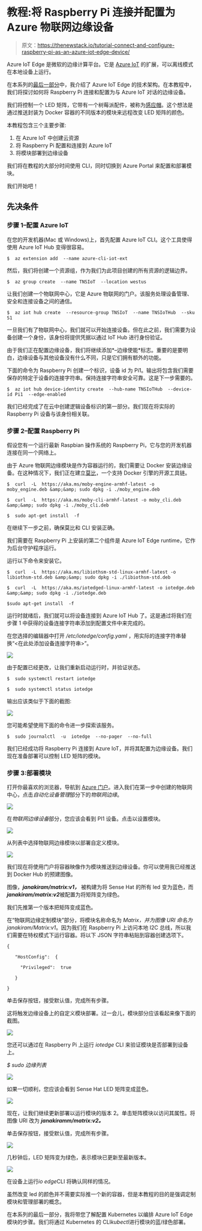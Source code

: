 # 教程:将 Raspberry Pi 连接并配置为 Azure 物联网边缘设备

> 原文：<https://thenewstack.io/tutorial-connect-and-configure-raspberry-pi-as-an-azure-iot-edge-device/>

Azure IoT Edge 是微软的边缘计算平台。它是 [Azure IoT](https://thenewstack.io/azure-iot-edge-a-technology-primer/) 的扩展，可以离线模式在本地设备上运行。

在本系列的[最后一部分](https://thenewstack.io/azure-iot-edge-a-technology-primer/)中，我介绍了 Azure IoT Edge 的技术架构。在本教程中，我们将探讨如何将 Raspberry Pi 连接和配置为与 Azure IoT 对话的边缘设备。

我们将控制一个 LED 矩阵，它带有一个树莓派配件，被称为[感应帽](https://www.raspberrypi.org/products/sense-hat/)。这个想法是通过推送封装为 Docker 容器的不同版本的模块来远程改变 LED 矩阵的颜色。

本教程包含三个主要步骤:

1.  在 Azure IoT 中创建云资源
2.  将 Raspberry Pi 配置和连接到 Azure IoT
3.  将模块部署到边缘设备

我们将在教程的大部分时间使用 CLI，同时切换到 Azure Portal 来配置和部署模块。

我们开始吧！

## 先决条件

### 步骤 1–配置 Azure IoT

在您的开发机器(Mac 或 Windows)上，首先配置 Azure IoT CLI。这个工具使得使用 Azure IoT Hub 变得很容易。

```
$  az extension add  --name azure-cli-iot-ext

```

然后，我们将创建一个资源组，作为我们为此项目创建的所有资源的逻辑边界。

```
$  az group create  --name TNSIoT  --location westus

```

让我们创建一个物联网中心，它是 Azure 物联网的门户。该服务处理设备管理、安全和连接设备之间的通信。

```
$  az iot hub create  --resource-group TNSIoT  --name TNSIoTHub  --sku S1

```

一旦我们有了物联网中心，我们就可以开始连接设备。但在此之前，我们需要为设备创建一个身份，该身份将提供凭据以通过 IoT Hub 进行身份验证。

由于我们正在配置边缘设备，我们将继续添加*–边缘使能*标志。重要的是要明白，边缘设备与其他设备没有什么不同，只是它们拥有额外的功能。

下面的命令为 Raspberry Pi 创建一个标识，设备 id 为 Pi1。输出将包含我们需要保存的特定于设备的连接字符串。保持连接字符串安全可靠。这是下一步需要的。

```
$  az iot hub device-identity create  --hub-name TNSIoTHub  --device-id Pi1  --edge-enabled

```

我们已经完成了在云中创建逻辑设备标识的第一部分。我们现在将实际的 Raspberry Pi 设备与该身份相关联。

### 步骤 2–配置 Raspberry Pi

假设您有一个运行最新 Raspbian 操作系统的 Raspberry Pi，它与您的开发机器连接在同一个网络上。

由于 Azure 物联网边缘模块是作为容器运行的，我们需要让 Docker 安装边缘设备。在这种情况下，我们正在建立[莫比](https://mobyproject.org/)，一个支持 Docker 引擎的开源工具链。

```
$  curl  -L  https://aka.ms/moby-engine-armhf-latest -o moby_engine.deb &amp;&amp; sudo dpkg -i ./moby_engine.deb

$  curl  -L  https://aka.ms/moby-cli-armhf-latest -o moby_cli.deb &amp;&amp; sudo dpkg -i ./moby_cli.deb

$  sudo apt-get install  -f

```

在继续下一步之前，确保莫比和 CLI 安装正确。



我们需要在 Raspberry Pi 上安装的第二个组件是 Azure IoT Edge runtime，它作为后台守护程序运行。

运行以下命令来安装它。

```
$  curl  -L  https://aka.ms/libiothsm-std-linux-armhf-latest -o libiothsm-std.deb &amp;&amp; sudo dpkg -i ./libiothsm-std.deb 

$  curl  -L  https://aka.ms/iotedged-linux-armhf-latest -o iotedge.deb &amp;&amp; sudo dpkg -i ./iotedge.deb 

$sudo apt-get install  -f

```

运行时就绪后，我们就可以将设备连接到 Azure IoT Hub 了。这是通过将我们在步骤 1 中获得的设备连接字符串添加到配置文件中来完成的。

在您选择的编辑器中打开 */etc/iotedge/config.yaml* ，用实际的连接字符串替换“<在此处添加设备连接字符串>”。

![](img/3e68ab4fe41bebe8741a0fc53200d8f9.png)

由于配置已经更改，让我们重新启动运行时，并验证状态。

```
$  sudo systemctl restart iotedge

$  sudo systemctl status iotedge

```

输出应该类似于下面的截图:

![](img/b57f25397554301e92fb8ae630b77bf6.png)

您可能希望使用下面的命令进一步探索该服务。

```
$  sudo journalctl  -u  iotedge  --no-pager  --no-full

```

我们已经成功将 Raspberry Pi 连接到 Azure IoT，并将其配置为边缘设备。我们现在准备部署可以控制 LED 矩阵的模块。

### 步骤 3:部署模块

打开你最喜欢的浏览器，导航到 [Azure 门户](https://azure.microsoft.com/en-us/features/azure-portal/)。进入我们在第一步中创建的物联网中心，点击*自动化设备管理*部分下的*物联网边缘*。

![](img/897a4378df3c518929d7775c359269b5.png)

在*物联网边缘设备*部分，您应该会看到 PI1 设备。点击以设置模块。

![](img/b328cd35bae221466d1784549a3624d7.png)

从列表中选择物联网边缘模块以部署自定义模块。

![](img/ef661cba05b0839d223ae8b967fbdadd.png)

我们现在将使用门户将容器映像作为模块推送到边缘设备。你可以使用我已经推送到 Docker Hub 的预建图像。

图像，***janakiram/matrix:v1，*** 被构建为将 Sense Hat 的所有 led 变为蓝色，而***janakiram/matrix:v2***被配置为将矩阵变为绿色。

我们先推第一个版本把矩阵变成蓝色。

在“物联网边缘定制模块”部分，将模块名称命名为 *Matrix，并为图像 URI 命名为 janakiram/Matrix:v1*。因为我们在 Raspberry Pi 上访问本地 I2C 总线，所以我们需要在特权模式下运行容器。将以下 JSON 字符串粘贴到容器创建选项下。

```
{

   "HostConfig":  {

     "Privileged":  true

   }

}

```



单击保存按钮，接受默认值，完成所有步骤。

这将触发边缘设备上的自定义模块部署。过一会儿，模块部分应该看起来像下面的截图。

![](img/5225fb58f6be95c67103a3ec80e5f10e.png)

您还可以通过在 Raspberry Pi 上运行 *iotedge* CLI 来验证模块是否部署到设备上。

*$ sudo 边缘列表*

![](img/4554b136dcf3e09bbd36ffae5f220e25.png)

如果一切顺利，您应该会看到 Sense Hat LED 矩阵变成蓝色。

![](img/d9ed5c8b38e0821c5af70f21a262bf82.png)

现在，让我们继续更新部署以运行模块的版本 2。单击矩阵模块以访问其属性。将图像 URI 改为 ***janakiramm/matrix:v2。***

单击保存按钮，接受默认值，完成所有步骤。

![](img/8aaf148a4e32f05620933d47cb17c852.png)

几秒钟后，LED 矩阵变为绿色，表示模块已更新至最新版本。

![](img/b8a007e712e5c46ff9a6324ec00e864e.png)

在设备上运行*io edge*CLI 将确认同样的情况。



虽然改变 led 的颜色并不需要实际推一个新的容器，但是本教程的目的是强调定制模块和管理部署的概念。

在本系列的最后一部分，我将带您了解配置 Kubernetes 以编排 Azure IoT Edge 模块的步骤。我们将通过 Kubernetes 的 CLI*kubectl*进行模块的蓝/绿色部署。

<svg xmlns:xlink="http://www.w3.org/1999/xlink" viewBox="0 0 68 31" version="1.1"><title>Group</title> <desc>Created with Sketch.</desc></svg>